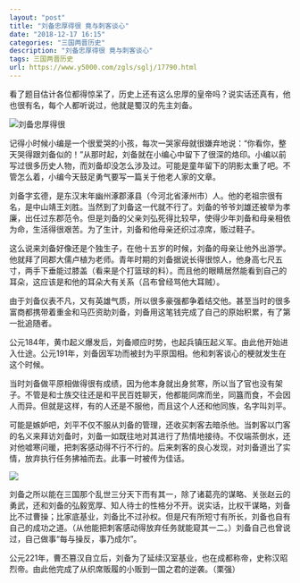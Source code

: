 ```yaml
---
layout: "post"
title: "刘备忠厚得很 竟与刺客谈心"
date: "2018-12-17 16:15"
categories: "三国两晋历史"
description: "刘备忠厚得很 竟与刺客谈心"
tags: 三国两晋历史
url: https://www.y5000.com/zgls/sglj/17790.html
---
```






看了题目估计各位都得惊呆了，历史上还有这么忠厚的皇帝吗？说实话还真有，他也很有名，每个人都听说过，他就是蜀汉的先主刘备。

![刘备忠厚得很](/uploads/allimg/170323/6-1F323132040145.JPG)

记得小时候小编是一个很爱哭的小孩，每次一哭家母就很嫌弃地说：“你看你，整天哭得跟刘备似的！”从那时起，刘备就在小编心中留下了很深的烙印。小编以前写过很多历史人物，而刘备却没怎么涉及过。可能是童年留下的阴影太重了吧。不管怎么着，小编今天鼓足勇气要写一篇关于他老人家的文章。

刘备字玄德，是东汉末年幽州涿郡涿县（今河北省涿州市）人。他的老祖宗很有名，是中山靖王刘胜。当然到了刘备这一代就不行了。刘备的爷爷刘雄还被举为孝廉，出任过东郡范令。但是刘备的父亲刘弘死得比较早，使得少年刘备和母亲相依为命，生活得很艰苦。为了生计，刘备和他母亲还织过凉席，贩过鞋子。

这么说来刘备好像还是个独生子，在他十五岁的时候，刘备的母亲让他外出游学。他就拜了同郡大儒卢植为老师。青年时期的刘备据说长得很惊人，他身高七尺五寸，两手下垂能过膝盖（看来是个打篮球的料）。而且他的眼睛居然能看到自己的耳朵，这应该是和他的耳朵大有关系（吕布曾经骂他大耳贼）。

由于刘备仪表不凡，又有英雄气质，所以很多豪强都争着结交他。甚至当时的很多富商都携带着重金和马匹资助刘备，刘备用这笔钱完成了自己的原始积累，有了第一批追随者。

公元184年，黄巾起义爆发后，刘备顺应时势，也起兵镇压起义军。由此他开始进入仕途。公元191年，刘备因军功而被封为平原国相。他和刺客谈心的梗就发生在这个时候。

当时刘备做平原相做得很有成绩，因为他本身就出身贫寒，所以当了官也没有架子。不管是和士族交往还是和平民百姓聊天，他都能同席而坐，同簋而食，不会因人而异。但就是这样，有的人还是不服他，而且这个人还和他同族，名字叫刘平。

可能是嫉妒吧，刘平不仅不服从刘备的管理，还收买刺客去暗杀他。当刺客以门客的名义来拜访刘备时，刘备一如既往地对其进行了热情地接待。不仅端茶倒水，还对他嘘寒问暖，把刺客感动得不行不行的。后来刺客的良心发现，对刘备道出了实情，放弃执行任务拂袖而去。此事一时被传为佳话。

![](https://img.y5000.com/uploads/allimg/170323/132Z44633-0.jpg)

刘备之所以能在三国那个乱世三分天下而有其一，除了诸葛亮的谋略、关张赵云的勇武，还和刘备的弘毅宽厚、知人待士的性格分不开。说实话，比权干谋略，刘备比不过曹操；比家底基业，刘备比不过孙权。但是尺有所短寸有所长，刘备也自有自己的成功之道。（从他能把刺客感动得放弃任务就能窥其一二。）刘备自己也曾说过，自己做事“每与操反，事乃成尔”。

公元221年，曹丕篡汉自立后，刘备为了延续汉室基业，也在成都称帝，史称汉昭烈帝。由此他完成了从织席贩履的小贩到一国之君的逆袭。（栗强）
